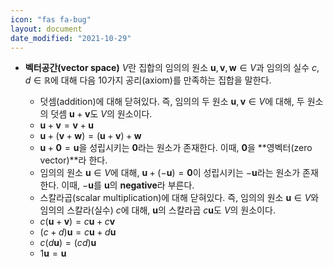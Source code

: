 ```yaml
---
icon: "fas fa-bug"
layout: document
date_modified: "2021-10-29"
---
```


<ul>

<li><div markdown="block">

**벡터공간(vector space)** $V$란 집합의 임의의 원소 $\mathbf{u} ,\, \mathbf{v} ,\, \mathbf{w} \in V$과 임의의 실수 $c ,\, d \in \mathbb{R}$에 대해 다음 10가지 공리(axiom)를 만족하는 집합을 말한다.

- 덧셈(addition)에 대해 닫혀있다. 즉, 임의의 두 원소 $\mathbf{u} ,\, \mathbf{v} \in V$에 대해, 두 원소의 덧셈 $\mathbf{u} + \mathbf{v}$도 $V$의 원소이다.
- $\mathbf{u} + \mathbf{v} = \mathbf{v} + \mathbf{u}$
- $\mathbf{u} + (\mathbf{v} + \mathbf{w}) = (\mathbf{u} + \mathbf{v}) + \mathbf{w}$
- $\mathbf{u} + \mathbf{0} = \mathbf{u}$을 성립시키는 $\mathbf{0}$라는 원소가 존재한다. 이때, $\mathbf{0}$을 **영벡터(zero vector)**라 한다.
- 임의의 원소 $\mathbf{u} \in V$에 대해, $\mathbf{u} + (-\mathbf{u}) = \mathbf{0}$이 성립시키는 $-\mathbf{u}$라는 원소가 존재한다. 이때, $-\mathbf{u}$를 $\mathbf{u}$의 **negative**라 부른다.
- 스칼라곱(scalar multiplication)에 대해 닫혀있다. 즉, 임의의 원소 $\mathbf{u} \in V$와 임의의 스칼라(실수) $c$에 대해, $\mathbf{u}$의 스칼라곱 $c\mathbf{u}$도 $V$의 원소이다.
- $c(\mathbf{u} + \mathbf{v}) = c\mathbf{u} + c\mathbf{v}$
- $(c + d)\mathbf{u} = c\mathbf{u} + d\mathbf{u}$
- $c(d\mathbf{u}) = (cd)\mathbf{u}$
- $1\mathbf{u} = \mathbf{u}$

</div></li>

</ul>